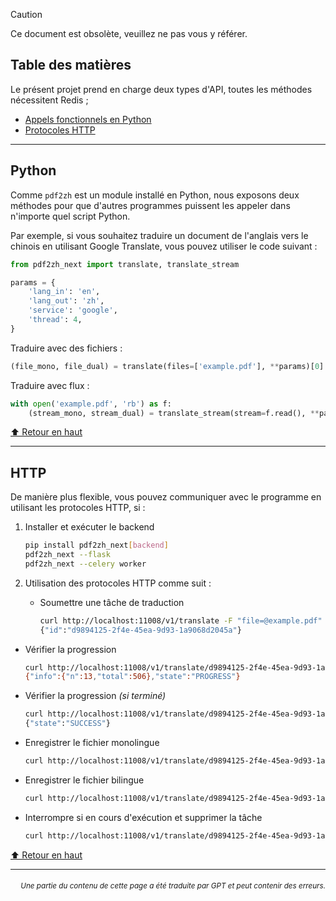 > [!CAUTION]
>
> Ce document est obsolète, veuillez ne pas vous y référer.

<h2 id="toc">Table des matières</h2>
Le présent projet prend en charge deux types d'API, toutes les méthodes nécessitent Redis ;

- [Appels fonctionnels en Python](#api-python)
- [Protocoles HTTP](#api-http)

---

<h2 id="api-python">Python</h2>

Comme `pdf2zh` est un module installé en Python, nous exposons deux méthodes pour que d'autres programmes puissent les appeler dans n'importe quel script Python.

Par exemple, si vous souhaitez traduire un document de l'anglais vers le chinois en utilisant Google Translate, vous pouvez utiliser le code suivant :

```python
from pdf2zh_next import translate, translate_stream

params = {
    'lang_in': 'en',
    'lang_out': 'zh',
    'service': 'google',
    'thread': 4,
}
```

Traduire avec des fichiers :

```python
(file_mono, file_dual) = translate(files=['example.pdf'], **params)[0]
```

Traduire avec flux :

```python
with open('example.pdf', 'rb') as f:
    (stream_mono, stream_dual) = translate_stream(stream=f.read(), **params)
```

[⬆️ Retour en haut](#toc)

---

<h2 id="api-http">HTTP</h2>

De manière plus flexible, vous pouvez communiquer avec le programme en utilisant les protocoles HTTP, si :

1. Installer et exécuter le backend

   ```bash
   pip install pdf2zh_next[backend]
   pdf2zh_next --flask
   pdf2zh_next --celery worker
   ```

2. Utilisation des protocoles HTTP comme suit :

   - Soumettre une tâche de traduction

     ```bash
     curl http://localhost:11008/v1/translate -F "file=@example.pdf" -F "data={\"lang_in\":\"en\",\"lang_out\":\"zh\",\"service\":\"google\",\"thread\":4}"
     {"id":"d9894125-2f4e-45ea-9d93-1a9068d2045a"}
     ```

- Vérifier la progression

     ```bash
     curl http://localhost:11008/v1/translate/d9894125-2f4e-45ea-9d93-1a9068d2045a
     {"info":{"n":13,"total":506},"state":"PROGRESS"}
     ```

- Vérifier la progression _(si terminé)_

     ```bash
     curl http://localhost:11008/v1/translate/d9894125-2f4e-45ea-9d93-1a9068d2045a
     {"state":"SUCCESS"}
     ```

- Enregistrer le fichier monolingue

     ```bash
     curl http://localhost:11008/v1/translate/d9894125-2f4e-45ea-9d93-1a9068d2045a/mono --output example-mono.pdf
     ```

- Enregistrer le fichier bilingue

     ```bash
     curl http://localhost:11008/v1/translate/d9894125-2f4e-45ea-9d93-1a9068d2045a/dual --output example-dual.pdf
     ```

- Interrompre si en cours d'exécution et supprimer la tâche
     ```bash
     curl http://localhost:11008/v1/translate/d9894125-2f4e-45ea-9d93-1a9068d2045a -X DELETE
     ```

[⬆️ Retour en haut](#toc)

---

<div align="right"> 
<h6><small>Une partie du contenu de cette page a été traduite par GPT et peut contenir des erreurs.</small></h6>